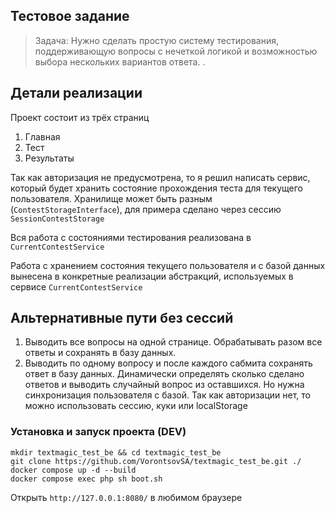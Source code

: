 ## Тестовое задание

> Задача: Нужно сделать простую систему тестирования, поддерживающую вопросы с нечеткой логикой и возможностью выбора нескольких вариантов ответа.
.

## Детали реализации
Проект состоит из трёх страниц
1. Главная
2. Тест
3. Результаты

Так как авторизация не предусмотрена, то я решил написать сервис, который будет хранить состояние прохождения теста для текущего пользователя.
Хранилище может быть разным (`ContestStorageInterface`), для примера сделано через сессию `SessionContestStorage`

Вся работа с состояниями тестирования реализована в `CurrentContestService`

Работа с хранением состояния текущего пользователя и с базой данных вынесена в конкретные реализации абстракций, используемых в сервисе `CurrentContestService`

## Альтернативные пути без сессий
1. Выводить все вопросы на одной странице. Обрабатывать разом все ответы и сохранять в базу данных. 
2. Выводить по одному вопросу и после каждого сабмита сохранять ответ в базу данных. Динамически определять сколько сделано ответов и выводить случайный вопрос из оставшихся. Но нужна синхронизация пользователя с базой. Так как авторизации нет, то можно использовать сессию, куки или localStorage

### Установка и запуск проекта (DEV)

```shell
mkdir textmagic_test_be && cd textmagic_test_be
git clone https://github.com/VorontsovSA/textmagic_test_be.git ./
docker compose up -d --build 
docker compose exec php sh boot.sh
```
Открыть `http://127.0.0.1:8080/` в любимом браузере
